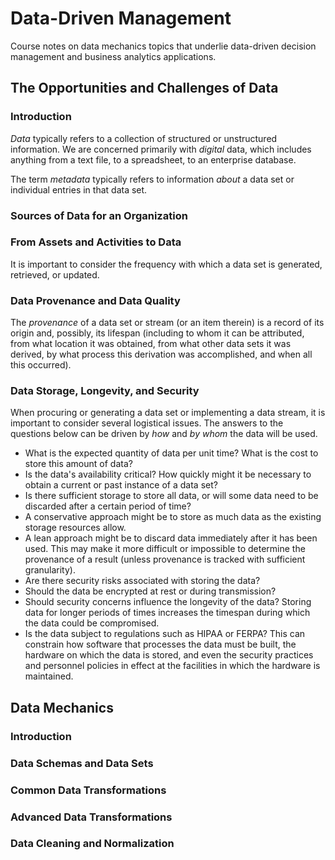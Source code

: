 # Data-Driven Management
Course notes on data mechanics topics that underlie data-driven decision management and business analytics applications.

## The Opportunities and Challenges of Data

### Introduction

*Data* typically refers to a collection of structured or unstructured information. We are concerned primarily with *digital* data, which includes anything from a text file, to a spreadsheet, to an enterprise database.

The term *metadata* typically refers to information *about* a data set or individual entries in that data set.

### Sources of Data for an Organization



### From Assets and Activities to Data

It is important to consider the frequency with which a data set is generated, retrieved, or updated.

### Data Provenance and Data Quality

The *provenance* of a data set or stream (or an item therein) is a record of its origin and, possibly, its lifespan (including to whom it can be attributed, from what location it was obtained, from what other data sets it was derived, by what process this derivation was accomplished, and when all this occurred).

### Data Storage, Longevity, and Security

When procuring or generating a data set or implementing a data stream, it is important to consider several logistical issues. The answers to the questions below can be driven by *how* and *by whom* the data will be used.

* What is the expected quantity of data per unit time? What is the cost to store this amount of data?
* Is the data's availability critical? How quickly might it be necessary to obtain a current or past instance of a data set?
* Is there sufficient storage to store all data, or will some data need to be discarded after a certain period of time?
 * A conservative approach might be to store as much data as the existing storage resources allow.
 * A lean approach might be to discard data immediately after it has been used. This may make it more difficult or impossible to determine the provenance of a result (unless provenance is tracked with sufficient granularity).
* Are there security risks associated with storing the data?
 * Should the data be encrypted at rest or during transmission?
 * Should security concerns influence the longevity of the data? Storing data for longer periods of times increases the timespan during which the data could be compromised.
 * Is the data subject to regulations such as HIPAA or FERPA? This can constrain how software that processes the data must be built, the hardware on which the data is stored, and even the security practices and personnel policies in effect at the facilities in which the hardware is maintained.

## Data Mechanics

### Introduction



### Data Schemas and Data Sets



### Common Data Transformations



### Advanced Data Transformations



### Data Cleaning and Normalization


